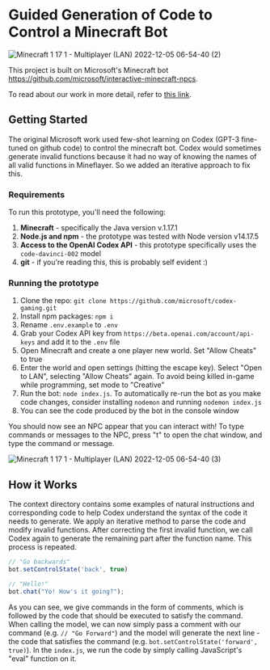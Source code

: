 # Guided Generation of Code to Control a Minecraft Bot

![Minecraft 1 17 1 - Multiplayer (LAN) 2022-12-05 06-54-40 (2)](https://github.com/AmmarPL/interactive-minecraft-npcs/assets/46021351/ec92eba5-5bff-4afb-829a-8751e00cfa39)


This project is built on Microsoft's Minecraft bot https://github.com/microsoft/interactive-minecraft-npcs.

To read about our work in more detail, refer to [this link](https://drive.google.com/file/d/12ovvuARMlz3iOGaZi6zT36eh4Xu97ixJ/view?usp=sharing).

## Getting Started

The original Microsoft work used few-shot learning on Codex (GPT-3 fine-tuned on github code) to control the minecraft bot. Codex would sometimes generate invalid functions because it had no way of knowing the names of all valid functions in Mineflayer. So we added an iterative approach to fix this.

### Requirements

To run this prototype, you'll need the following: 

1. **Minecraft** - specifically the Java version v.1.17.1
1. **Node.js and npm** - the prototype was tested with Node version v14.17.5
1. **Access to the OpenAI Codex API** - this prototype specifically uses the `code-davinci-002` model
1. **git** - if you're reading this, this is probably self evident :)

### Running the prototype

1. Clone the repo: `git clone https://github.com/microsoft/codex-gaming.git`
1. Install npm packages: `npm i`
1. Rename `.env.example` to `.env`
1. Grab your Codex API key from `https://beta.openai.com/account/api-keys` and add it to the `.env` file
1. Open Minecraft and create a one player new world. Set "Allow Cheats" to true
1. Enter the world and open settings (hitting the escape key). Select "Open to LAN", selecting "Allow Cheats" again. To avoid being killed in-game while programming, set mode to "Creative"
1. Run the bot: `node index.js`. To automatically re-run the bot as you make code changes, consider installing `nodemon` and running `nodemon index.js`
1. You can see the code produced by the bot in the console window 

You should now see an NPC appear that you can interact with! To type commands or messages to the NPC, press "t" to open the chat window, and type the command or message. 

![Minecraft 1 17 1 - Multiplayer (LAN) 2022-12-05 06-54-40 (3)](https://github.com/AmmarPL/interactive-minecraft-npcs/assets/46021351/58b9fe54-8e64-428c-b398-8b90310424f2)

## How it Works

The context directory contains some examples of natural instructions and corresponding code to help Codex understand the syntax of the code it needs to generate. We apply an iterative method to parse the code and modify invalid functions. After correcting the first invalid function, we call Codex again to generate the remaining part after the function name. This process is repeated.

```js
// "Go backwards"
bot.setControlState('back', true)

// "Hello!"
bot.chat("Yo! How's it going?");
```

As you can see, we give commands in the form of comments, which is followed by the code that should be executed to satisfy the command. When calling the model, we can now simply pass a comment with our command (e.g. `// "Go Forward"`) and the model will generate the next line - the code that satisfies the command (e.g. `bot.setControlState('forward', true)`). In the `index.js`, we run the code by simply calling JavaScript's "eval" function on it. 

